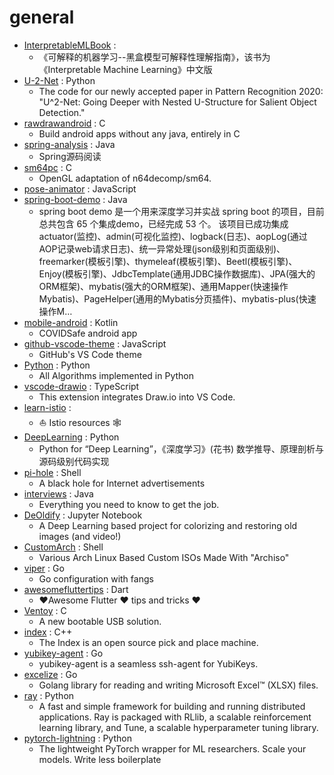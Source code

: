# general
- [InterpretableMLBook](https://github.com/MingchaoZhu/InterpretableMLBook) : 
  - 《可解释的机器学习--黑盒模型可解释性理解指南》，该书为《Interpretable Machine Learning》中文版
- [U-2-Net](https://github.com/NathanUA/U-2-Net) : Python
  - The code for our newly accepted paper in Pattern Recognition 2020: "U^2-Net: Going Deeper with Nested U-Structure for Salient Object Detection."
- [rawdrawandroid](https://github.com/cnlohr/rawdrawandroid) : C
  - Build android apps without any java, entirely in C
- [spring-analysis](https://github.com/seaswalker/spring-analysis) : Java
  - Spring源码阅读
- [sm64pc](https://github.com/sm64pc/sm64pc) : C
  - OpenGL adaptation of n64decomp/sm64.
- [pose-animator](https://github.com/yemount/pose-animator) : JavaScript
- [spring-boot-demo](https://github.com/xkcoding/spring-boot-demo) : Java
  - spring boot demo 是一个用来深度学习并实战 spring boot 的项目，目前总共包含 65 个集成demo，已经完成 53 个。 该项目已成功集成 actuator(监控)、admin(可视化监控)、logback(日志)、aopLog(通过AOP记录web请求日志)、统一异常处理(json级别和页面级别)、freemarker(模板引擎)、thymeleaf(模板引擎)、Beetl(模板引擎)、Enjoy(模板引擎)、JdbcTemplate(通用JDBC操作数据库)、JPA(强大的ORM框架)、mybatis(强大的ORM框架)、通用Mapper(快速操作Mybatis)、PageHelper(通用的Mybatis分页插件)、mybatis-plus(快速操作M…
- [mobile-android](https://github.com/AU-COVIDSafe/mobile-android) : Kotlin
  - COVIDSafe android app
- [github-vscode-theme](https://github.com/primer/github-vscode-theme) : JavaScript
  - GitHub's VS Code theme
- [Python](https://github.com/TheAlgorithms/Python) : Python
  - All Algorithms implemented in Python
- [vscode-drawio](https://github.com/hediet/vscode-drawio) : TypeScript
  - This extension integrates Draw.io into VS Code.
- [learn-istio](https://github.com/askmeegs/learn-istio) : 
  - ⛵️ Istio resources 🕸
- [DeepLearning](https://github.com/MingchaoZhu/DeepLearning) : Python
  - Python for “Deep Learning”，《深度学习》(花书) 数学推导、原理剖析与源码级别代码实现
- [pi-hole](https://github.com/pi-hole/pi-hole) : Shell
  - A black hole for Internet advertisements
- [interviews](https://github.com/kdn251/interviews) : Java
  - Everything you need to know to get the job.
- [DeOldify](https://github.com/jantic/DeOldify) : Jupyter Notebook
  - A Deep Learning based project for colorizing and restoring old images (and video!)
- [CustomArch](https://github.com/adi1090x/CustomArch) : Shell
  - Various Arch Linux Based Custom ISOs Made With "Archiso"
- [viper](https://github.com/spf13/viper) : Go
  - Go configuration with fangs
- [awesomefluttertips](https://github.com/erluxman/awesomefluttertips) : Dart
  - ❤️Awesome Flutter ❤️ tips and tricks ❤️
- [Ventoy](https://github.com/ventoy/Ventoy) : C
  - A new bootable USB solution.
- [index](https://github.com/sphawes/index) : C++
  - The Index is an open source pick and place machine.
- [yubikey-agent](https://github.com/FiloSottile/yubikey-agent) : Go
  - yubikey-agent is a seamless ssh-agent for YubiKeys.
- [excelize](https://github.com/360EntSecGroup-Skylar/excelize) : Go
  - Golang library for reading and writing Microsoft Excel™ (XLSX) files.
- [ray](https://github.com/ray-project/ray) : Python
  - A fast and simple framework for building and running distributed applications. Ray is packaged with RLlib, a scalable reinforcement learning library, and Tune, a scalable hyperparameter tuning library.
- [pytorch-lightning](https://github.com/PyTorchLightning/pytorch-lightning) : Python
  - The lightweight PyTorch wrapper for ML researchers. Scale your models. Write less boilerplate
